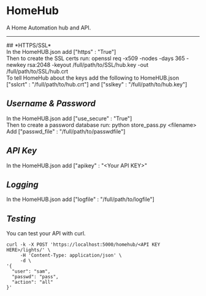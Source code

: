 # HomeHub
A Home Automation hub and API.
<hr>
## *HTTPS/SSL* <br>
In the HomeHUB.json add ["https" : "True"] <br>
Then to create the SSL certs run: openssl req -x509 -nodes -days 365 -newkey rsa:2048 -keyout /full/path/to/SSL/hub.key -out /full/path/to/SSL/hub.crt <br>
To tell HomeHub about the keys add the following to HomeHUB.json <br>
["sslcrt" : "/full/path/to/hub.crt"] and ["sslkey" : "/full/path/to/hub.key"]<br>

## *Username & Password* <br>
In the HomeHUB.json add ["use_secure" : "True"] <br>
Then to create a password database run: python store_pass.py \<filename\> <br>
Add ["passwd_file" : "/full/path/to/passwdfile"] <br>

## *API Key* <br>
In the HomeHUB.json add ["apikey" : "\<Your API KEY\>" <br>


## *Logging* <br>
In the HomeHUB.json add ["logfile" : "/full/path/to/logfile"] <br>

## *Testing* <br>
You can test your API with curl.

```{r, engine='bash', count_lines}
curl -k -X POST 'https://localhost:5000/homehub/<API KEY HERE>/lights/' \                                  
     -H 'Content-Type: application/json' \                                                                                   
     -d \
'{                                                                                                                             
  "user": "sam",
  "passwd": "pass",
  "action": "all"
}'  
```
